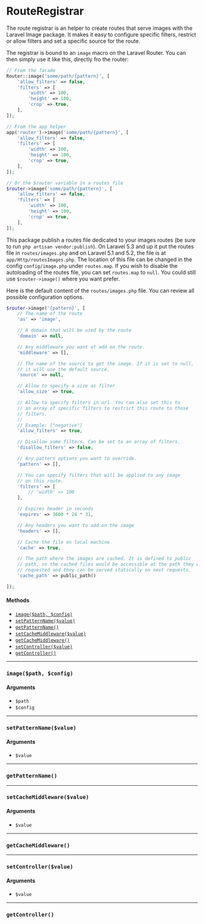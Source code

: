 RouteRegistrar
=====================

The route registrar is an helper to create routes that serve images with the Laravel Image package. It makes it easy to configure specific filters, restrict or allow filters and set a specific source for the route.

The registrar is bound to an `image` macro on the Laravel Router. You can then simply use it like this, directly fro the router:
```php
// From the facade
Router::image('some/path/{pattern}', [
    'allow_filters' => false,
    'filters' => [
        'width' => 100,
        'height' => 100,
        'crop' => true,
    ],
]);

// From the app helper
app('router')->image('some/path/{pattern}', [
    'allow_filters' => false,
    'filters' => [
        'width' => 100,
        'height' => 100,
        'crop' => true,
    ],
]);

// Or the $router variable in a routes file
$router->image('some/path/{pattern}', [
    'allow_filters' => false,
    'filters' => [
        'width' => 100,
        'height' => 100,
        'crop' => true,
    ],
]);
```

This package publish a routes file dedicated to your images routes (be sure to run `php artisan vendor:publish`). On Laravel 5.3 and up it put the routes file in `routes/images.php` and on Laravel 5.1 and 5.2, the file is at `app/Http/routesImages.php`. The location of this file can be changed in the config `config/image.php` under `routes.map`. If you wish to disable the autoloading of the routes file, you can set `routes.map` to `null`. You could still use `$router->image()` where you want prefer.

Here is the default content of the `routes/images.php` file. You can review all possible configuration options.
```php
$router->image('{pattern}', [
    // The name of the route
    'as' => 'image',

    // A domain that will be used by the route
    'domain' => null,

    // Any middleware you want ot add on the route.
    'middleware' => [],

    // The name of the source to get the image. If it is set to null,
    // it will use the default source.
    'source' => null,

    // Allow to specify a size as filter
    'allow_size' => true,

    // Allow to specify filters in url. You can also set this to
    // an array of specific filters to restrict this route to those
    // filters.
    //
    // Example: ["negative"]
    'allow_filters' => true,

    // Disallow some filters. Can be set to an array of filters.
    'disallow_filters' => false,

    // Any pattern options you want to override.
    'pattern' => [],

    // You can specify filters that will be applied to any image
    // on this route.
    'filters' => [
        // 'width' => 100
    ],

    // Expires header in seconds
    'expires' => 3600 * 24 * 31,

    // Any headers you want to add on the image
    'headers' => [],

    // Cache the file on local machine
    'cache' => true,

    // The path where the images are cached. It is defined to public
    // path, so the cached files would be accessible at the path they were
    // requested and they can be served statically on next requests.
    'cache_path' => public_path()

]);
```

#### Methods

- [`image($path, $config)`](#image)
- [`setPatternName($value)`](#setPatternName)
- [`getPatternName()`](#getPatternName)
- [`setCacheMiddleware($value)`](#setCacheMiddleware)
- [`getCacheMiddleware()`](#getCacheMiddleware)
- [`setController($value)`](#setController)
- [`getController()`](#getController)


---

### <a name="image" id="image"></a> `image($path, $config)`

#### Arguments
- `$path` 
- `$config` 


---

### <a name="setPatternName" id="setPatternName"></a> `setPatternName($value)`

#### Arguments
- `$value` 


---

### <a name="getPatternName" id="getPatternName"></a> `getPatternName()`


---

### <a name="setCacheMiddleware" id="setCacheMiddleware"></a> `setCacheMiddleware($value)`

#### Arguments
- `$value` 


---

### <a name="getCacheMiddleware" id="getCacheMiddleware"></a> `getCacheMiddleware()`


---

### <a name="setController" id="setController"></a> `setController($value)`

#### Arguments
- `$value` 


---

### <a name="getController" id="getController"></a> `getController()`

